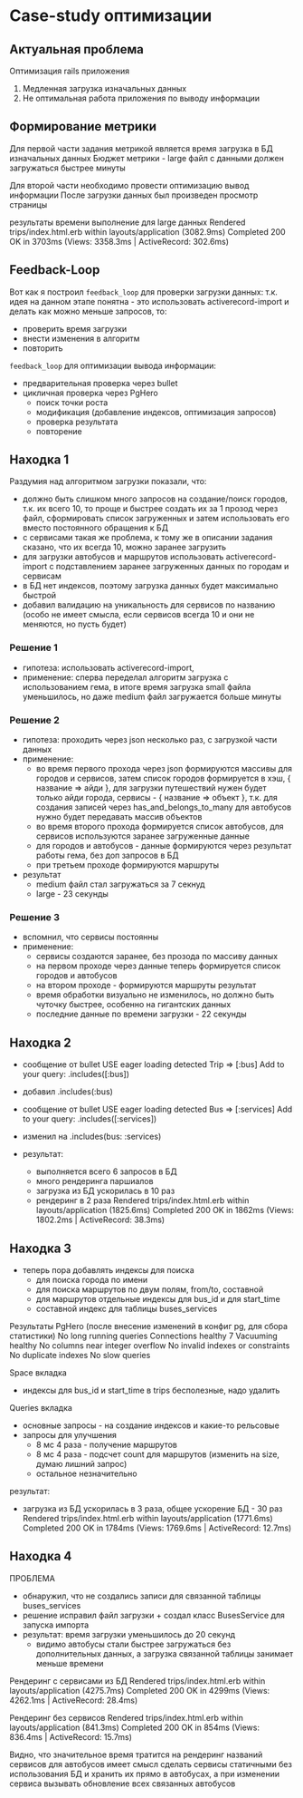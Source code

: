 # Case-study оптимизации

## Актуальная проблема
Оптимизация rails приложения

1. Медленная загрузка изначальных данных
2. Не оптимальная работа приложения по выводу информации

## Формирование метрики
Для первой части задания метрикой является время загрузка в БД изначальных данных
Бюджет метрики - large файл с данными должен загружаться быстрее минуты

Для второй части необходимо провести оптимизацию вывод информации
После загрузки данных был произведен просмотр страницы

результаты времени выполнение для large данных
Rendered trips/index.html.erb within layouts/application (3082.9ms)
Completed 200 OK in 3703ms (Views: 3358.3ms | ActiveRecord: 302.6ms)

## Feedback-Loop
Вот как я построил `feedback_loop` для проверки загрузки данных:
т.к. идея на данном этапе понятна - это использовать activerecord-import и делать как можно меньше запросов, то:
- проверить время загрузки
- внести изменения в алгоритм
- повторить

`feedback_loop` для оптимизации вывода информации:
- предварительная проверка через bullet
- цикличная проверка через PgHero
  - поиск точки роста
  - модификация (добавление индексов, оптимизация запросов)
  - проверка результата
  - повторение

## Находка 1
Раздумия над алгоритмом загрузки показали, что:
- должно быть слишком много запросов на создание/поиск городов, т.к. их всего 10, то проще и быстрее создать их за 1 прозод через файл, сформировать список загруженных и затем использовать его вместо постоянного обращения к БД
- с сервисами такая же проблема, к тому же в описании задания сказано, что их всегда 10, можно заранее загрузить
- для загрузки автобусов и маршрутов использовать activerecord-import с подставлением заранее загруженных данных по городам и сервисам
- в БД нет индексов, поэтому загрузка данных будет максимально быстрой
- добавил валидацию на уникальность для сервисов по названию (особо не имеет смысла, если сервисов всегда 10 и они не меняются, но пусть будет)

### Решение 1
- гипотеза: использовать activerecord-import,
- применение: сперва переделал алгоритм загрузка с использованием гема, в итоге время загрузка small файла уменьшилось, но даже medium файл загружается больше минуты

### Решение 2
- гипотеза: проходить через json несколько раз, с загрузкой части данных
- применение:
  - во время первого прохода через json формируются массивы для городов и сервисов, затем список городов формируется в хэш, { название => айди }, для загрузки путешествий нужен будет только айди города, сервисы - { название => объект }, т.к. для создания записей через has_and_belongs_to_many для автобусов нужно будет передавать массив объектов
  - во время второго прохода формируется список автобусов, для сервисов используются заранее загруженные данные
  - для городов и автобусов - данные формируются через результат работы гема, без доп запросов в БД
  - при третьем проходе формируются маршруты
- результат
  - medium файл стал загружаться за 7 секнуд
  - large - 23 секунды

### Решение 3
- вспомнил, что сервисы постоянны
- применение:
  - сервисы создаются заранее, без прозода по массиву данных
  - на первом проходе через данные теперь формируется список городов и автобусов
  - на втором проходе - формируются маршруты
результат
  - время обработки визуально не изменилось, но должно быть чуточку быстрее, особенно на гигантских данных
  - последние данные по времени загрузки - 22 секунды

## Находка 2
- сообщение от bullet
USE eager loading detected
  Trip => [:bus]
  Add to your query: .includes([:bus])

- добавил .includes(:bus)
- сообщение от bullet
USE eager loading detected
  Bus => [:services]
  Add to your query: .includes([:services])
- изменил на .includes(bus: :services)
- результат:
  - выполняется всего 6 запросов в БД
  - много рендеринга паршиалов
  - загрузка из БД ускорилась в 10 раз
  - рендеринг в 2 раза
Rendered trips/index.html.erb within layouts/application (1825.6ms)
Completed 200 OK in 1862ms (Views: 1802.2ms | ActiveRecord: 38.3ms)

## Находка 3
- теперь пора добавлять индексы для поиска
  - для поиска города по имени
  - для поиска маршрутов по двум полям, from/to, составной
  - для маршрутов отдельные индексы для bus_id и для start_time
  - составной индекс для таблицы buses_services

Результаты PgHero (после внесение изменений в конфиг pg, для сбора статистики)
No long running queries
Connections healthy 7
Vacuuming healthy
No columns near integer overflow
No invalid indexes or constraints
No duplicate indexes
No slow queries

Space вкладка
- индексы для bus_id и start_time в trips бесполезные, надо удалить

Queries вкладка
- основные запросы - на создание индексов и какие-то рельсовые
- запросы для улучшения
  - 8 мс 4 раза - получение маршрутов
  - 8 мс 4 раза - подсчет count для маршрутов (изменить на size, думаю лишний запрос)
  - остальное незначительно

результат:
  - загрузка из БД ускорилась в 3 раза, общее ускорение БД - 30 раз
Rendered trips/index.html.erb within layouts/application (1771.6ms)
Completed 200 OK in 1784ms (Views: 1769.6ms | ActiveRecord: 12.7ms)

## Находка 4
ПРОБЛЕМА
- обнаружил, что не создались записи для связанной таблицы buses_services
- решение исправил файл загрузки + создал класс BusesService для запуска импорта
- результат: время загрузки уменьшилось до 20 секунд
  - видимо автобусы стали быстрее загружаться без дополнительных данных, а загрузка связанной таблицы занимает меньше времени

Рендеринг с сервисами из БД
Rendered trips/index.html.erb within layouts/application (4275.7ms)
Completed 200 OK in 4299ms (Views: 4262.1ms | ActiveRecord: 28.4ms)

Рендеринг без сервисов
Rendered trips/index.html.erb within layouts/application (841.3ms)
Completed 200 OK in 854ms (Views: 836.4ms | ActiveRecord: 15.7ms)

Видно, что значительное время тратится на рендеринг названий сервисов для автобусов
имеет смысл сделать сервисы статичными без использования БД и хранить их прямо в автобусах, а при изменении сервиса вызывать обновление всех связанных автобусов
